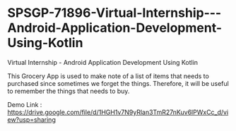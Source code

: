 # SPSGP-71896-Virtual-Internship---Android-Application-Development-Using-Kotlin
Virtual Internship - Android Application Development Using Kotlin

This Grocery App is used to make note of a list of items that needs to purchased since sometimes we forget the things. Therefore, it will be useful to remember the things that needs to buy. 

Demo Link :
https://drive.google.com/file/d/1HGH1v7N9yRlan3TmR27nKuv6lPWxCc_d/view?usp=sharing
